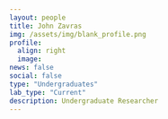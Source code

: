 ```yaml
---
layout: people
title: John Zavras
img: /assets/img/blank_profile.png
profile:
  align: right
  image:
news: false
social: false
type: "Undergraduates"
lab_type: "Current"
description: Undergraduate Researcher
---
```

